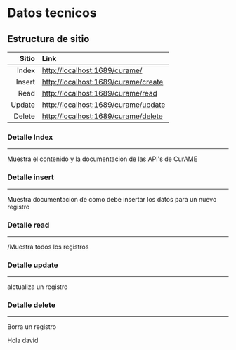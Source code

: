 # Datos tecnicos

## Estructura de sitio

| Sitio | Link |
| -------------: |:-------------|
| Index | <http://localhost:1689/curame/> |
| Insert  | <http://localhost:1689/curame/create> |
| Read | <http://localhost:1689/curame/read> |
| Update | <http://localhost:1689/curame/update> |
| Delete | <http://localhost:1689/curame/delete> |

### Detalle Index

----
Muestra el contenido y la documentacion de las API's de CurAME

### Detalle insert

----
Muestra documentacion de como debe insertar los datos para un nuevo registro

### Detalle read

----
/Muestra todos los registros

### Detalle update

----
alctualiza un registro

### Detalle delete

----
Borra un registro

Hola david